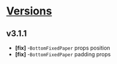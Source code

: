 # [Versions](https://github.com/Tracktor/design-system/releases)

## v3.1.1
- **[fix]** -`BottomFixedPaper` props position
- **[fix]** -`BottomFixedPaper` padding props
